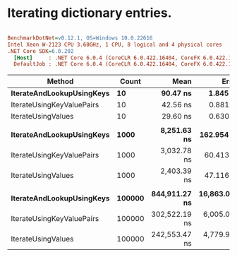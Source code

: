 # Iterating dictionary entries.

``` ini

BenchmarkDotNet=v0.12.1, OS=Windows 10.0.22616
Intel Xeon W-2123 CPU 3.60GHz, 1 CPU, 8 logical and 4 physical cores
.NET Core SDK=6.0.202
  [Host]     : .NET Core 6.0.4 (CoreCLR 6.0.422.16404, CoreFX 6.0.422.16404), X64 RyuJIT
  DefaultJob : .NET Core 6.0.4 (CoreCLR 6.0.422.16404, CoreFX 6.0.422.16404), X64 RyuJIT


```
|                    Method |  Count |          Mean |         Error |        StdDev | Ratio | RatioSD |
|-------------------------- |------- |--------------:|--------------:|--------------:|------:|--------:|
| **IterateAndLookupUsingKeys** |     **10** |      **90.47 ns** |      **1.845 ns** |      **3.031 ns** |  **3.05** |    **0.18** |
| IterateUsingKeyValuePairs |     10 |      42.56 ns |      0.881 ns |      1.914 ns |  1.44 |    0.09 |
|        IterateUsingValues |     10 |      29.60 ns |      0.630 ns |      1.382 ns |  1.00 |    0.00 |
|                           |        |               |               |               |       |         |
| **IterateAndLookupUsingKeys** |   **1000** |   **8,251.63 ns** |    **162.954 ns** |    **253.700 ns** |  **3.44** |    **0.14** |
| IterateUsingKeyValuePairs |   1000 |   3,032.78 ns |     60.413 ns |    114.941 ns |  1.27 |    0.06 |
|        IterateUsingValues |   1000 |   2,403.39 ns |     47.116 ns |     70.521 ns |  1.00 |    0.00 |
|                           |        |               |               |               |       |         |
| **IterateAndLookupUsingKeys** | **100000** | **844,911.27 ns** | **16,863.042 ns** | **34,446.725 ns** |  **3.49** |    **0.22** |
| IterateUsingKeyValuePairs | 100000 | 302,522.19 ns |  6,005.079 ns | 13,676.605 ns |  1.25 |    0.08 |
|        IterateUsingValues | 100000 | 242,553.47 ns |  4,779.989 ns | 11,266.997 ns |  1.00 |    0.00 |
